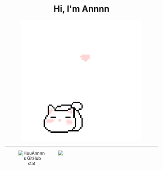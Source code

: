 <h1 align='center'>Hi, I'm Annnn</h1>

<p align="center">
 <img src="cat_intro.gif" />
</p>

___

<div align='center' style='float: left'>
 <img style='display: block; width: 50%' alt="HuuAnnnn's GitHub stat" src='https://github-readme-stats.vercel.app/api?username=HuuAnnnn&show_icons=true&theme=react' /></div>
 <img style='display: block; width: 50%' src='https://github-readme-stats.vercel.app/api/top-langs/?username=anuraghazra&layout=compact)](https://github.com/anuraghazra/github-readme-stats' />
</div>

